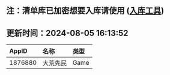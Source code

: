 ## 注：清单库已加密想要入库请使用 ([入库工具](https://github.com/BlankTMing/ManifestAutoUpdate/releases))

## 更新时间：2024-08-05 16:13:52
| AppID | 名称 | 类型  |
| :-------------------- | :----------------------------- | :----------- |
| 1876880 | 大荒先民| Game |
